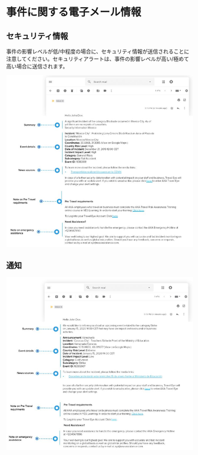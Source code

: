 # 事件に関する電子メール情報

## セキュリティ情報

事件の影響レベルが低/中程度の場合に、セキュリティ情報が送信されることに注意してください。セキュリティアラートは、事件の影響レベルが高い/極めて高い場合に送信されます。

![](../.gitbook/assets/e-mail-security-information.JPG)

## 通知

![](../.gitbook/assets/e-mail-announcement.JPG)

